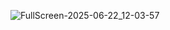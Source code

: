 

![FullScreen-2025-06-22_12-03-57](https://github.com/user-attachments/assets/8e52d781-eddc-468f-8c87-cb44444660cb)

